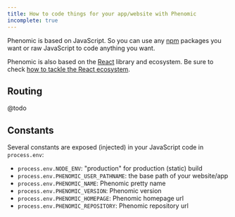 ```yaml
---
title: How to code things for your app/website with Phenomic
incomplete: true
---
```


Phenomic is based on JavaScript.
So you can use any [npm](https://www.npmjs.com/) packages you want
or raw JavaScript to code anything you want.

Phenomic is also based on the [React](http://facebook.github.io/react/) library
and ecosystem.
Be sure to check
[how to tackle the React ecosystem](https://github.com/petehunt/react-howto).

## Routing

@todo

## Constants

Several constants are exposed (injected) in your JavaScript code in
``process.env``:

- ``process.env.NODE_ENV``: "production" for production (static) build
- ``process.env.PHENOMIC_USER_PATHNAME``: the base path of your website/app
- ``process.env.PHENOMIC_NAME``: Phenomic pretty name
- ``process.env.PHENOMIC_VERSION``: Phenomic version
- ``process.env.PHENOMIC_HOMEPAGE``: Phenomic homepage url
- ``process.env.PHENOMIC_REPOSITORY``: Phenomic repository url
